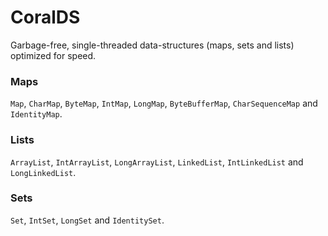 # CoralDS
Garbage-free, single-threaded data-structures (maps, sets and lists) optimized for speed.

### Maps

`Map`, `CharMap`, `ByteMap`, `IntMap`, `LongMap`, `ByteBufferMap`, `CharSequenceMap` and `IdentityMap`.

### Lists

`ArrayList`, `IntArrayList`, `LongArrayList`, `LinkedList`, `IntLinkedList` and `LongLinkedList`.

### Sets

`Set`, `IntSet`, `LongSet` and `IdentitySet`.

